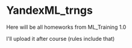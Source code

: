 # YandexML_trngs
Here will be all homeworks from ML_Training 1.0 

I'll upload it after course (rules include that)
